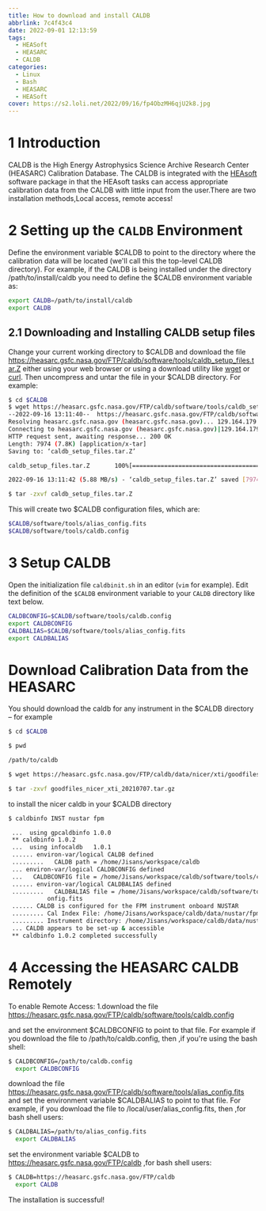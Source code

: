 ```yaml
---
title: How to download and install CALDB
abbrlink: 7c4f43c4
date: 2022-09-01 12:13:59
tags:
  - HEASoft
  - HEASARC
  - CALDB
categories:
  - Linux
  - Bash
  - HEASARC
  - HEASoft
cover: https://s2.loli.net/2022/09/16/fp4ObzMH6qjU2k8.jpg
---
```

# 1  Introduction
CALDB is the High Energy Astrophysics Science Archive Research Center (HEASARC) Calibration Database. The CALDB is integrated with the [HEAsoft](https://heasarc.gsfc.nasa.gov/docs/software/lheasoft/) software package in that the HEAsoft tasks can access appropriate calibration data from the CALDB with little input from the user.There are two installation methods,Local access, remote access! 

# 2 Setting up the `CALDB` Environment
Define the environment variable $CALDB to point to the directory where the calibration data will be located (we'll call this the top-level CALDB directory). For example, if the CALDB is being installed under the directory /path/to/install/caldb you need to define the $CALDB environment variable as:
```bash
export CALDB=/path/to/install/caldb
export CALDB
```
## 2.1  Downloading and Installing CALDB setup files
Change your current working directory to $CALDB and download the file https://heasarc.gsfc.nasa.gov/FTP/caldb/software/tools/caldb_setup_files.tar.Z
either using your web browser or using a download utility like [wget](http://wget.sunsite.dk/) or [curl](https://curl.se/). Then uncompress and untar the file in your $CALDB directory. For example:
```bash
$ cd $CALDB
$ wget https://heasarc.gsfc.nasa.gov/FTP/caldb/software/tools/caldb_setup_files.tar.Z
--2022-09-16 13:11:40--  https://heasarc.gsfc.nasa.gov/FTP/caldb/software/tools/caldb_setup_files.tar.Z
Resolving heasarc.gsfc.nasa.gov (heasarc.gsfc.nasa.gov)... 129.164.179.23, 2001:4d0:2310:150::23
Connecting to heasarc.gsfc.nasa.gov (heasarc.gsfc.nasa.gov)|129.164.179.23|:443... connected.
HTTP request sent, awaiting response... 200 OK
Length: 7974 (7.8K) [application/x-tar]
Saving to: ‘caldb_setup_files.tar.Z’

caldb_setup_files.tar.Z       100%[=================================================>]   7.79K  --.-KB/s    in 0.001s

2022-09-16 13:11:42 (5.88 MB/s) - ‘caldb_setup_files.tar.Z’ saved [7974/7974]

$ tar -zxvf caldb_setup_files.tar.Z 
```
This will create two $CALDB configuration files, which are:
```bash
$CALDB/software/tools/alias_config.fits
$CALDB/software/tools/caldb.config
```
# 3 Setup CALDB
Open the initialization file `caldbinit.sh` in an editor (`vim` for example). Edit the definition of the `$CALDB` environment variable to your `CALDB` directory like text below.
```bash
CALDBCONFIG=$CALDB/software/tools/caldb.config
export CALDBCONFIG
CALDBALIAS=$CALDB/software/tools/alias_config.fits
export CALDBALIAS
```
# Download Calibration Data from the HEASARC
You should download the caldb for any instrument in the $CALDB directory – for example
```bash
$ cd $CALDB

$ pwd

/path/to/caldb

$ wget https://heasarc.gsfc.nasa.gov/FTP/caldb/data/nicer/xti/goodfiles_nicer_xti_20210707.tar.gz

$ tar -zxvf goodfiles_nicer_xti_20210707.tar.gz
```
 to install the nicer caldb in your $CALDB directory
```bash
$ caldbinfo INST nustar fpm

 ...  using gpcaldbinfo 1.0.0
 ** caldbinfo 1.0.2
 ...  using infocaldb   1.0.1
 ...... environ-var/logical CALDB defined
 .........   CALDB path = /home/Jisans/workspace/caldb
 ... environ-var/logical CALDBCONFIG defined
 ...   CALDBCONFIG file = /home/Jisans/workspace/caldb/software/tools/caldb.config
 ...... environ-var/logical CALDBALIAS defined
 .........   CALDBALIAS file = /home/Jisans/workspace/caldb/software/tools/alias_c
           onfig.fits
 ...... CALDB is configured for the FPM instrument onboard NUSTAR
 ......... Cal Index File: /home/Jisans/workspace/caldb/data/nustar/fpm/caldb.indx
 ......... Instrument directory: /home/Jisans/workspace/caldb/data/nustar/fpm
 ... CALDB appears to be set-up & accessible
 ** caldbinfo 1.0.2 completed successfully

```

# 4 Accessing the HEASARC CALDB Remotely
To enable Remote Access:
1.download the file
https://heasarc.gsfc.nasa.gov/FTP/caldb/software/tools/caldb.config

and set the environment $CALDBCONFIG to point to that file. For example if you download the file to /path/to/caldb.config, then
,if you're using the bash shell:
```bash
$ CALDBCONFIG=/path/to/caldb.config
  export CALDBCONFIG
```

download the file https://heasarc.gsfc.nasa.gov/FTP/caldb/software/tools/alias_config.fits and set the environment variable $CALDBALIAS to point to that file. For example, if you download the file to /local/user/alias_config.fits, then
,for bash shell users:
```bash
$ CALDBALIAS=/path/to/alias_config.fits
  export CALDBALIAS
```
set the environment variable $CALDB to https://heasarc.gsfc.nasa.gov/FTP/caldb
,for bash shell users:
```bash
$ CALDB=https://heasarc.gsfc.nasa.gov/FTP/caldb
  export CALDB
```
The installation is successful!